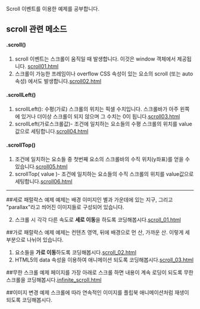 Scroll 이벤트를 이용한 예제를 공부합니다.

## scroll 관련 메소드
####  .scroll()
1. scroll 이벤트는 스크롤이 움직일 때 발생합니다. 이것은 window 객체에서 제공됩니다. [scroll01.html](http://choan616.dothome.co.kr/study/scroll/scroll_00/scroll01.html)
2. 스크롤이 가능한 프레임이나 overflow CSS 속성이 있는 요소의 scroll (또는 auto 속성) 에서도 발생합니다.[scroll02.html](http://choan616.dothome.co.kr/study/scroll/scroll_00/scroll02.html)

####  .scrollLeft()
1. scrollLeft(): 수평(가로) 스크롤의 위치는 픽셀 수치입니다. 스크롤바가 아주 왼쪽에 있거나 더이상 스크롤이 되지 않으며 그 수치는 0이 됩니다.[scroll03.html](http://choan616.dothome.co.kr/study/scroll/scroll_00/scroll03.html)
2. scrollLeft(가로스크롤값)- 조건에 일치하는 요소들의 수평 스크롤의 위치를 value값으로 세팅합니다.[scroll04.html](http://choan616.dothome.co.kr/study/scroll/scroll04.html)

#### .scrollTop()
1. 조건에 일치하는 요소들 중 첫번째 요소의 스크롤바의 수직 위치(y좌표)를 얻을 수 있습니다.[scroll05.html](http://choan616.dothome.co.kr/study/scroll/scroll_00/scroll05.html)
2. scrollTop( value )- 조건에 일치하는 요소들의 수직 스크롤의 위치를 value값으로 세팅합니다.[scroll06.html](http://choan616.dothome.co.kr/study/scroll/scroll_00/scroll06.html)

- - -

##세로 패럴락스 예제
예제는 배경 이미지인 별과 가운데에 있는 지구, 그리고 "parallax"라고 씌어진 이미지들로 구성되어 있습니다.

2. 스크롤 시 각각 다른 속도로 **세로 이동**을 하도록 코딩해봅시다.[scroll_01.html](http://choan616.dothome.co.kr/study/scroll/scroll_01/scroll_01.html)

##가로 패럴락스 예제
예제는 컨텐츠 영역, 뒤에 배경으로 먼 산, 가까운 산. 이렇게 세 부분으로 나뉘어 있습니다. 

1. 요소들을 **가로 이동**하도록 코딩해봅시다.[scroll_02.html](http://choan616.dothome.co.kr/study/scroll/scroll_02/scroll_02.html)
2. HTML5의 data 속성을 이용하여 애니메이션 되도록 코딩해봅시다.[scroll_03.html](http://choan616.dothome.co.kr/study/scroll/scroll_02/scroll_03.html)

##무한 스크롤 예제
페이지를 가장 아래로 스크롤 하면 내용이 계속 로딩이 되도록 무한 스크롤을 코딩해봅시다.[infinite_scroll.html](http://choan616.dothome.co.kr/study/scroll/scroll_03/infinite_scroll.html)

##이미지 변경 예제
스크롤에 따라 연속적인 이미지를 플립북 애니메이션처럼 재생이 되도록 코딩해봅시다.
